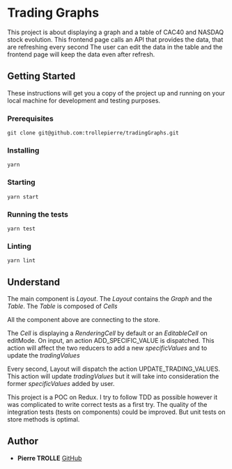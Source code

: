 # Trading Graphs

This project is about displaying a graph and a table of CAC40 and NASDAQ stock evolution.
This frontend page calls an API that provides the data, that are refreshing every second
The user can edit the data in the table and the frontend page will keep the data even after refresh.

## Getting Started

These instructions will get you a copy of the project up and running on your local machine for development and testing purposes. 

### Prerequisites

```
git clone git@github.com:trollepierre/tradingGraphs.git
```

### Installing

```
yarn
```

### Starting

```
yarn start
```

### Running the tests

```
yarn test
```

### Linting

```
yarn lint
```

## Understand

The main component is *Layout*. 
The *Layout* contains the *Graph* and the *Table*. 
The *Table* is composed of *Cells*

All the component above are connecting to the store.

The *Cell* is displaying a *RenderingCell* by default or an *EditableCell* on editMode.
On input, an action ADD_SPECIFIC_VALUE is dispatched.
This action will affect the two reducers to add a new *specificValues* and to update the *tradingValues*

Every second, Layout will dispatch the action UPDATE_TRADING_VALUES. This action will update *tradingValues* but it will take into consideration the former *specificValues* added by user.

This project is a POC on Redux. I try to follow TDD as possible however it was complicated to write correct tests as a first try. The quality of the integration tests (tests on components) could be improved. But unit tests on store methods is optimal.


## Author

* **Pierre TROLLE** [GitHub](https://github.com/trollepierre)

